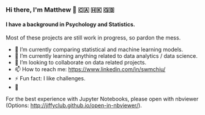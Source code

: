 ### Hi there, I'm Matthew 👋 🇨🇦 🇭🇰 🇬🇧

#### I have a background in Psychology and Statistics. 

Most of these projects are still work in progress, so pardon the mess. 

- 🔭 I’m currently comparing statistical and machine learning models.
- 🌱 I’m currently learning anything related to data analytics / data science. 
- 👯 I’m looking to collaborate on data related projects.
- 📫 How to reach me: https://www.linkedin.com/in/swmchiu/
- ⚡ Fun fact: I like challenges. 
- :vertical_traffic_light:
<!--
- 💬 Ask me about ...
- 😄 Pronouns: ...
- 🤔 I’m looking for help with reviewing my projects.

-->
For the best experience with Jupyter Notebooks, please open with nbviewer (Options: http://jiffyclub.github.io/open-in-nbviewer/).
